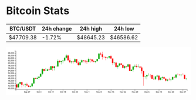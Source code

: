# Bitcoin Stats

BTC/USDT|24h change|24h high|24h low|
|---|---|---|---|
|$47709.38|-1.72%|$48645.23|$46586.62|

<img src="./chart.svg">
